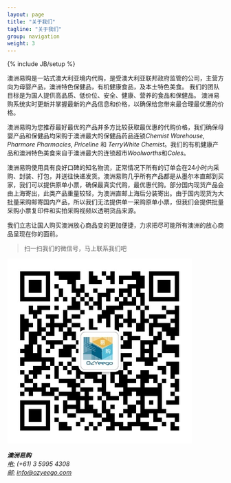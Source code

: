 ```yaml
---
layout: page
title: "关于我们"
tagline: "关于我们"
group: navigation
weight: 3
---
```

{% include JB/setup %}

<p class="lead">
	澳洲易购是一站式澳大利亚境内代购，是受澳大利亚联邦政府监管的公司，主营方向为母婴产品，澳洲特色保健品，有机健康食品，及本土特色美食。 我们的团队目标是为国人提供高品质、低价位、安全、健康、营养的食品和保健品。 澳洲易购系统实时更新并掌握最新的产品信息和价格，以确保给您带来最合理最优惠的价格。
</p>

<p class="lead">
澳洲易购为您推荐最好最优的产品并多方比较获取最优惠的代购价格，我们确保母婴产品和保健品均采购于澳洲最大的保健品药品连锁<em>Chemist Warehouse</em>, <em>Pharmore Pharmacies</em>, <em>Priceline</em> 和 <em>TerryWhite Chemist</em>。我们的有机健康产品和澳洲特色美食来自于澳洲最大的连锁超市<em>Woolworths</em>和<em>Coles</em>。
</p>

<p class="lead">
澳洲易购使用具有良好口碑的知名物流，正常情况下所有的订单会在24小时内采购、封装、打包，并送往快递发货。澳洲易购几乎所有产品都是从墨尔本直邮到买家，我们可以提供原单小票，确保最真实代购，最优惠代购。部分国内现货产品会由上海寄出，此类产品重量较轻，为澳洲直邮上海后分装寄出。由于国内现货为大批量采购邮寄国内产品，所以我们无法提供单一采购原单小票，但我们会提供批量采购小票复印件和实拍采购视频以透明货品来源。
</p>

<p class="lead">我们立志让国人购买澳洲放心商品变的更加便捷，力求把尽可能所有澳洲的放心商品呈现在你的面前。</p>

<p class="text-center">
	<blockquote class="pull-right">
	  <p>扫一扫我们的微信号，马上联系我们吧</p>
	</blockquote>
	<img id="weixin-qr-code" src="/assets/images/weixin_mp_qr.jpg"/>
</p>

<address>
	<strong>澳洲易购</strong><br>
	<abbr title="电话">电:</abbr> (+61) 3 5995 4308<br>
	<abbr title="电子邮件">邮:</abbr> <a href="mailto:info@ozyeego.com">info@ozyeego.com</a>
</address>